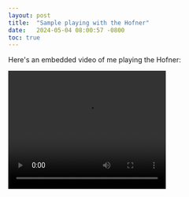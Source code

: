 ```yaml
---
layout: post
title:  "Sample playing with the Hofner"
date:   2024-05-04 08:00:57 -0800
toc: true
---
```


Here's an embedded video of me playing the Hofner:

<video width="320" height="240" controls>
  <source src="../assets/output.mp4" type="video/mp4">
  Your browser does not support the video tag.
</video>

